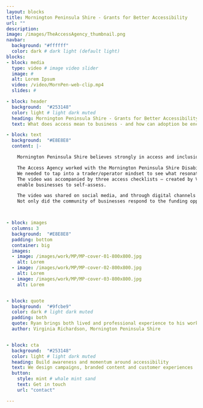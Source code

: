 ```yaml
---
layout: blocks
title: Mornington Peninsula Shire - Grants for Better Accessibility
url: ""
description:
image: /images/TheAccessAgency_thumbnail.png
navbar:
  background: "#ffffff"
  color: dark # dark light (default light)
blocks:
- block: media
  type: video # image video slider
  image: #
  alt: Lorem Ipsum
  video: /video/MornPen-web-clip.mp4
  slides: #

- block: header
  background:  "#253148"
  color: light # light dark muted
  heading: Mornington Peninsula Shire - Grants for Better Accessibility   
  text: What does access mean to business - and how can adoption be encouraged?

- block: text
  background:  "#E8E8E8"
  content: |-

    Mornington Peninsula Shire believes strongly in access and inclusion. Virginia Richardson, heading up the area, is a long-time advocate, Universal Design professional and champion of inclusion. The council grants were available for business to improve their access – physical and virtual – but how to get word out? And what does accessibility mean to local traders?

    The Access Agency worked with the Mornington Peninsula Shire Disability Advisory Committee (DAC), ‘MP Business’ members and local council to see what messaging would cut through to encourage submissions.
    We needed to tap into a trader/operator mindset to see what resonated. Several sessions were held with the DAC and Council until the script for an explanatory video was developed.
    The video was accompanied by three access checklists – created by Virginia - to
    enable businesses to self-assess.

    The video was shared on social media, and through digital channels – leading to the checklists and to the grant applications.
    Not only did the community of businesses respond to the funding opportunities, they also developed an understanding of how access can help business efforts in the future.



- block: images
  columns: 3
  background:  "#E8E8E8"
  padding: bottom
  container: big
  images:
  - image: /images/work/MP/MP-cover-01-800x800.jpg
    alt: Lorem
  - image: /images/work/MP/MP-cover-02-800x800.jpg
    alt: Lorem
  - image: /images/work/MP/MP-cover-03-800x800.jpg
    alt: Lorem


- block: quote
  background:  "#9fcbe9"
  color: dark # light dark muted
  padding: both
  quote: Ryan brings both lived and professional experience to his work which is a valued and sought-after combination
  author: Virginia Richardson, Mornington Peninsula Shire


- block: cta
  background:  "#253148"
  color: light # light dark muted
  heading: Build awareness and momentum around accessibility
  text: We design campaigns, branded content and customer experiences
  button:
    style: mint # whale mint sand
    text: Get in touch
    url: "contact"

---
```

